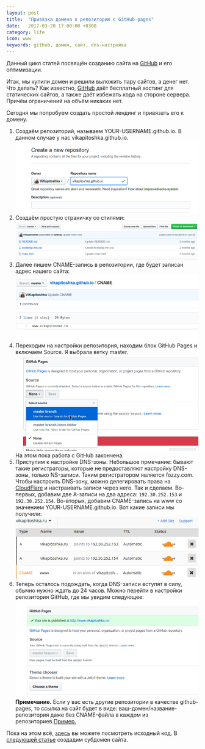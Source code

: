 ```yaml
---
layout: post
title:  "Привязка домена к репозиторию с GitHub-pages"
date:   2017-03-20 17:00:00 +0300
category: life
icon: www
keywords: github, домен, сайт, dns-настройка
---
```

<p>Данный цикл статей посвящён созданию сайта на <a href="//github.com">GitHub</a> и его оптимизации.</p>
<p>Итак, мы купили домен и решили выложить пару сайтов, а денег нет. Что делать? Как известно, <a href="//github.com">GitHub</a> даёт бесплатный хостинг для статических сайтов, а также даёт избежать кода на стороне сервера. Причём ограничений на объём никаких нет.</p>
<p>Сегодня мы попробуем создать простой лендинг и привязать его к домену.</p>
<ol>
	<li>Создаём репозиторий, называем YOUR-USERNAME.github.io. В данном случае у нас vikapitoshka.github.io.<img class="image featured" src="/post-img/life/1.png"/></li>
	<li>Создаём простую страничку со стилями:<img class="image featured" src="/post-img/life/2.png"/></li>
	<li>Далее пишем CNAME-запись в репозитории, где будет записан адрес нашего сайта:
	<img class="image featured" src="/post-img/life/3.png"/></li>
	<li>Переходим на настройки репозитория, находим блок GitHub Pages и включаем Source. Я выбрала ветку master. <img class="image featured" src="/post-img/life/4.png"/> На этом пока работа с GitHub закончена. </li>
	<li>Приступим к настройке DNS-зоны. Небольшое прмечание: бывают такие регистраторы, которые не предоставляют настройку DNS-зоны, только NS-записи. Таким регистратором является fozzy.com. Чтобы настроить DNS-зону, можно делегировать права на <a href="http://cloudflare.com">CloudFlare</a> и настраивать записи через него. Так и сделаем.
Во-первых, добавим две A-записи на два адреса: <code>192.30.252.153</code> и <code>192.30.252.154</code>. Во-вторых, добавим CNAME-запись на www со значением YOUR-USERNAME.github.io. Вот какие записи мы получили:<img class="image featured" src="/post-img/life/5.png"/>
</li>
	<li>Теперь осталось подождать, когда DNS-записи вступят в силу, обычно нужно ждать до 24 часов. Можно перейти в настройки репозитория GitHub, где мы увидим следующее: <img class="image featured" src="/post-img/life/6.png"/><strong>Примечание.</strong> Если у вас есть другие репозитории в качестве github-pages, то ссылка на сайт будет в виде: ваш-домен/название-репозитория даже без CNAME-файла в каждом из репозиториев.<a href="//kaptn.ru/example-gh-pages">Пример.</a></li>
</ol>
<p>Пока на этом всё, <a href="//github.com/ViKapitoshka/vikapitoshka.github.io">здесь</a> вы можете посмотреть исходный код. В <a href="//blog.kaptn.ru/life/2017/subdomen.html">следующей статье</a> создадим субдомен сайта.</p>
